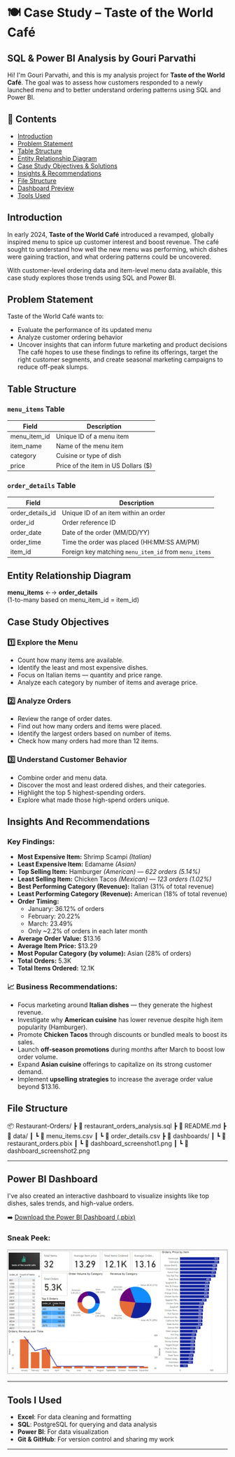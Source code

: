 # 🍽️ Case Study – Taste of the World Café  
## SQL & Power BI Analysis by Gouri Parvathi

Hi! I'm Gouri Parvathi, and this is my analysis project for **Taste of the World Café**. The goal was to assess how customers responded to a newly launched menu and to better understand ordering patterns using SQL and Power BI.

## 📌 Contents  
- [Introduction](#introduction)  
- [Problem Statement](#problem-statement)
- [Table Structure](#table-structure) 
- [Entity Relationship Diagram](#entity-relationship-diagram)  
- [Case Study Objectives & Solutions](#case-study-objectives)  
- [Insights & Recommendations](#insights-and-recommendations)
- [File Structure](#file-structure)
- [Dashboard Preview](#power-bi-dashboard)
- [Tools Used](#tools-i-used)    


## Introduction  
In early 2024, **Taste of the World Café** introduced a revamped, globally inspired menu to spice up customer interest and boost revenue. The café sought to understand how well the new menu was performing, which dishes were gaining traction, and what ordering patterns could be uncovered.

With customer-level ordering data and item-level menu data available, this case study explores those trends using SQL and Power BI.

## Problem Statement
Taste of the World Café wants to:

- Evaluate the performance of its updated menu
- Analyze customer ordering behavior
- Uncover insights that can inform future marketing and product decisions
The café hopes to use these findings to refine its offerings, target the right customer segments, and create seasonal marketing campaigns to reduce off-peak slumps.

## Table Structure

### `menu_items` Table  
| Field         | Description                                      |
|---------------|--------------------------------------------------|
| menu_item_id  | Unique ID of a menu item                         |
| item_name     | Name of the menu item                            |
| category      | Cuisine or type of dish                          |
| price         | Price of the item in US Dollars ($)              |

### `order_details` Table  
| Field             | Description                                      |
|------------------|--------------------------------------------------|
| order_details_id | Unique ID of an item within an order             |
| order_id         | Order reference ID                               |
| order_date       | Date of the order (MM/DD/YY)                     |
| order_time       | Time the order was placed (HH:MM:SS AM/PM)       |
| item_id          | Foreign key matching `menu_item_id` from `menu_items` |

## Entity Relationship Diagram  

**menu_items** ←→ **order_details**  
(1-to-many based on menu_item_id = item_id)

## Case Study Objectives

### 1️⃣ Explore the Menu
- Count how many items are available.
- Identify the least and most expensive dishes.
- Focus on Italian items — quantity and price range.
- Analyze each category by number of items and average price.

### 2️⃣ Analyze Orders
- Review the range of order dates.
- Find out how many orders and items were placed.
- Identify the largest orders based on number of items.
- Check how many orders had more than 12 items.

### 3️⃣ Understand Customer Behavior
- Combine order and menu data.
- Discover the most and least ordered dishes, and their categories.
- Highlight the top 5 highest-spending orders.
- Explore what made those high-spend orders unique.

## Insights And Recommendations
### Key Findings:

- **Most Expensive Item:** Shrimp Scampi *(Italian)*
- **Least Expensive Item:** Edamame *(Asian)*
- **Top Selling Item:** Hamburger *(American)* — *622 orders (5.14%)*
- **Least Selling Item:** Chicken Tacos *(Mexican)* — *123 orders (1.02%)*
- **Best Performing Category (Revenue):** Italian (31% of total revenue)
- **Least Performing Category (Revenue):** American (18% of total revenue)
- **Order Timing:**
  - January: 36.12% of orders
  - February: 20.22%
  - March: 23.49%
  - Only ~2.2% of orders in each later month
- **Average Order Value:** $13.16
- **Average Item Price:** $13.29
- **Most Popular Category (by volume):** Asian (28% of orders)
- **Total Orders:** 5.3K
- **Total Items Ordered:** 12.1K

### 📈 Business Recommendations:

- Focus marketing around **Italian dishes** — they generate the highest revenue.
- Investigate why **American cuisine** has lower revenue despite high item popularity (Hamburger).
- Promote **Chicken Tacos** through discounts or bundled meals to boost its sales.
- Launch **off-season promotions** during months after March to boost low order volume.
- Expand **Asian cuisine** offerings to capitalize on its strong customer demand.
- Implement **upselling strategies** to increase the average order value beyond $13.16.

## File Structure
📦 Restaurant-Orders/
 ┣ 📜 restaurant_orders_analysis.sql
 ┣ 📜 README.md
 ┣ 📂 data/
 ┃ ┗ 📄 menu_items.csv
 ┃ ┗ 📄 order_details.csv
 ┣ 📂 dashboards/
 ┃ ┗ 📄 restaurant_orders.pbix
 ┃ ┗ 📄 dashboard_screenshot1.png
 ┃ ┗ 📄 dashboard_screenshot2.png

---

## Power BI Dashboard

I've also created an interactive dashboard to visualize insights like top dishes, sales trends, and high-value orders.

➡️ [Download the Power BI Dashboard (.pbix)](Dashboards/Restaurant_Orders_Analysis_Dashboard.pbix)

### Sneak Peek:
![Dashboard Screenshot](Dashboards/RO_Dashboard_Screenshot.png)

---

## Tools I Used

- **Excel**: For data cleaning and formatting
- **SQL**: PostgreSQL for querying and data analysis
- **Power BI**: For data visualization
- **Git & GitHub**: For version control and sharing my work

---
